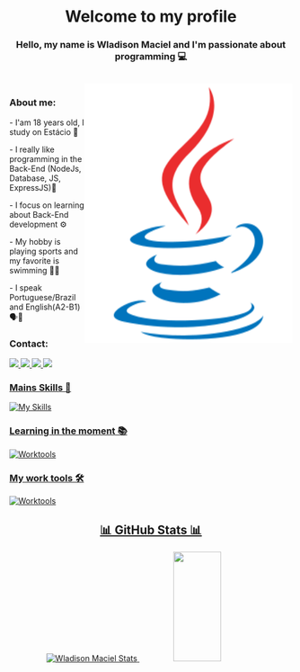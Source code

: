 <h1 align="center">
  Welcome to my profile
</h1>

 <h3 align="center">
  Hello, my name is Wladison Maciel and I'm passionate about programming 💻
</h3><br>

 <img alt="Java-Java" height="460" width="370" align="right" src="https://raw.githubusercontent.com/devicons/devicon/master/icons/java/java-original.svg">

<h3>
  About me:
</h3>
<p>
  - I'am 18 years old, I study on Estácio 📍
</p>
<p>
  - I really like programming in the Back-End (NodeJs, Database, JS, ExpressJS)🧩
</p>

<p>
  - I focus on learning about Back-End development ⚙️
</p>

<p>
  - My hobby is playing sports and my favorite is swimming 🏊‍♂️
</p>

<p>
  - I speak Portuguese/Brazil and English(A2-B1) 🗣💬
</p>

<h3>
  Contact:
</h3>

<a href="https://www.instagram.com/eiwladison/" target="_blank"><img src="https://img.shields.io/badge/-Instagram-0F132E?style=for-the-badge&logo=instagram&logoColor=white" />
<a href="mailto: franciscowladison97@gmail.com" target="_blank"><img src= "https://img.shields.io/badge/Gmail-0F132E?style=for-the-badge&logo=gmail&logoColor=white" />
<a href="mailto: franciscowladison97@outlook.com" target="_blank"><img src= "https://img.shields.io/badge/Microsoft_Outlook-0F132E?style=for-the-badge&logo=microsoft-outlook&logoColor=white" />
<a href="https://www.linkedin.com/in/wladison-maciel-b943ba311/" target="_blank"><img src="https://img.shields.io/badge/linkedin-0F132E.svg?style=for-the-badge&logo=linkedin&logoColor=white"/>


<h3>
  Mains Skills 🎯
</h3>

![My Skills](https://skillicons.dev/icons?i=nodejs,postgres,express,js&theme=dark)

<h3>
  Learning in the moment 📚
</h3>

![Worktools](https://skillicons.dev/icons?i=nodejs,sequelize,postman,yarn&theme=dark)

<h3>
  My work tools 🛠
</h3>

![Worktools](https://skillicons.dev/icons?i=vscode,eclipse,figma,git,github&theme=dark)

<h2 align="center">
  📊 GitHub Stats 📊
</h2>

 <div align="center">  
  <img width="50%" height="195px" src="https://github-readme-stats.vercel.app/api?username=Wladison-Maciel&show_icons=true&count_private=true&hide_border=true&title_color=FFFFFF&icon_color=B0C4DE&text_color=FFFFFF&bg_color=0d1117" alt="Wladison Maciel Stats" /> 
  <img width="41%" height="195px" src="https://github-readme-stats.vercel.app/api/top-langs/?username=Wladison-Maciel&layout=compact&hide_border=true&title_color=FFFFFF&text_color=B0C4DE&bg_color=0d1117" />
</div>
